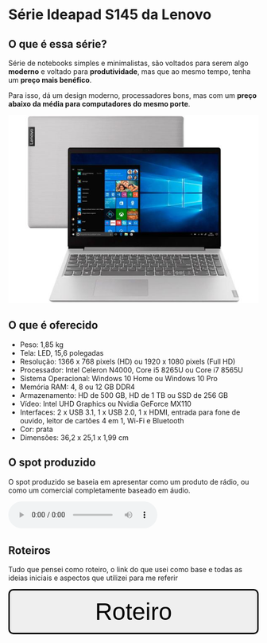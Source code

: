 # Série Ideapad S145 da Lenovo



## O que é essa série?

Série de notebooks simples e minimalistas, são voltados para serem algo **moderno** e voltado para **produtividade**, mas que ao mesmo tempo, tenha um **preço mais benéfico**.

Para isso, dá um design moderno, processadores 
bons, mas com um **preço abaixo da média para computadores do mesmo porte**.

![ImagemProduto](Arquivos/imagem_prod.jpg)

## O que é oferecido

- Peso: 1,85 kg
- Tela: LED, 15,6 polegadas
- Resolução: 1366 x 768 pixels (HD) ou 1920 x 1080 pixels (Full HD)
- Processador: Intel Celeron N4000, Core i5 8265U ou Core i7 8565U
- Sistema Operacional: Windows 10 Home ou Windows 10 Pro
- Memória RAM: 4, 8 ou 12 GB DDR4
- Armazenamento: HD de 500 GB, HD de 1 TB ou SSD de 256 GB
- Vídeo: Intel UHD Graphics ou Nvidia GeForce MX110
- Interfaces: 2 x USB 3.1, 1 x USB 2.0, 1 x HDMI, entrada para fone de ouvido, leitor de cartões 4 em 1, Wi-Fi e Bluetooth
- Cor: prata
- Dimensões: 36,2 x 25,1 x 1,99 cm

## O spot produzido

O spot produzido se baseia em apresentar como um produto de rádio, ou como um comercial completamente baseado em áudio.

<audio src="Arquivos/final1.mp3" controls preload="auto"> Meu áudio </audio>
 
 
## Roteiros
 
 Tudo que pensei como roteiro, o link do que usei como base e todas as ideias iniciais e aspectos que utilizei para me referir
 
<a href="Arquivos/Roteiro.txt"><button style="width: 100%; border: 3px solid black; border-radius: 10px; padding: 15px; cursor: pointer; font-size: 3rem;"> Roteiro </button></a>
 

